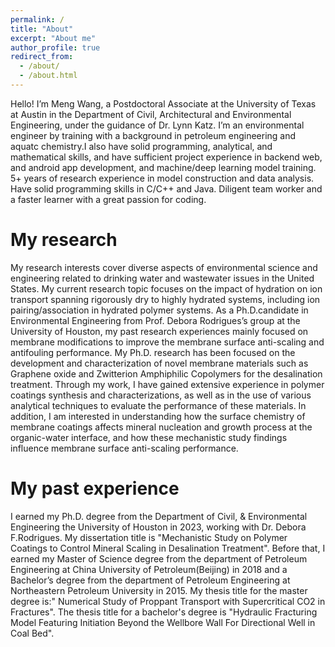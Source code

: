 ```yaml
---
permalink: /
title: "About"
excerpt: "About me"
author_profile: true
redirect_from: 
  - /about/
  - /about.html
---
```


Hello! I’m Meng Wang, a Postdoctoral Associate at the University of Texas at Austin in the Department of Civil, Architectural and Environmental Engineering, under the guidance of Dr. Lynn Katz. I’m an environmental engineer by training with a background in petroleum engineering and aquatc chemistry.I also have solid programming, analytical, and mathematical skills, and have sufficient project experience in backend web, and android app development, and machine/deep learning model training. 5+ years of research experience in model construction and data analysis. Have solid programming skills in C/C++ and Java. Diligent team worker and a faster learner with a great passion for coding.

My research
======
My research interests cover diverse aspects of environmental science and engineering related to drinking water and wastewater issues in the United States. My current research topic focuses on the impact of hydration on ion transport spanning rigorously dry to highly hydrated systems, including ion pairing/association in hydrated polymer systems. As a Ph.D.candidate in Environmental Engineering from Prof. Debora Rodrigues’s group at the University of Houston, my past research experiences mainly focused on membrane modifications to improve the membrane surface anti-scaling and antifouling performance. My Ph.D. research has been focused on the development and characterization of novel membrane materials such as Graphene oxide and Zwitterion Amphiphilic Copolymers for the desalination treatment. Through my work, I have gained extensive experience in polymer coatings synthesis and characterizations, as well as in the use of various analytical techniques to evaluate the performance of these materials. In addition, I am interested in understanding how the surface chemistry of membrane coatings affects mineral nucleation and growth process at the organic-water interface, and how these mechanistic study findings influence membrane surface anti-scaling performance.


My past experience
======
 I earned my Ph.D. degree from the Department of Civil, & Environmental Engineering the University of Houston in 2023, working with Dr. Debora F.Rodrigues. My dissertation title is "Mechanistic Study on Polymer Coatings to Control Mineral Scaling in Desalination Treatment". Before that, I earned my Master of Science degree from the department of Petroleum Engineering at China University of Petroleum(Beijing) in 2018 and a Bachelor’s degree from the department of Petroleum Engineering at Northeastern Petroleum University in 2015. My thesis title for the master degree is:" Numerical Study of Proppant Transport with Supercritical CO2 in Fractures". The thesis title for a bachelor's degree is "Hydraulic Fracturing Model Featuring Initiation Beyond the Wellbore Wall For Directional Well in Coal Bed".
